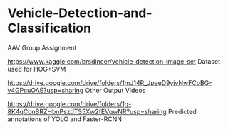 # Vehicle-Detection-and-Classification
AAV Group Assignment

https://www.kaggle.com/brsdincer/vehicle-detection-image-set
Dataset used for HOG+SVM

https://drive.google.com/drive/folders/1mJ14R_JpaeD9yjvNwFCoBG-v4GPcuOAE?usp=sharing
Other Output Videos

https://drive.google.com/drive/folders/1g-8K4qConBRZHbnPszdTS5Xw2fEVqwNR?usp=sharing 
Predicted annotations of YOLO and Faster-RCNN

